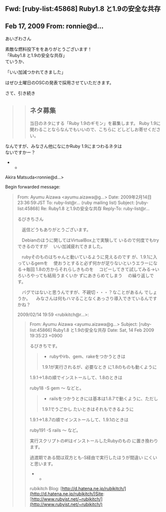 ## Fwd: [ruby-list:45868] Ruby1.8 と1.9の安全な共存

## Feb 17, 2009 From: ronnie@d...

あいざわさん

素敵な燃料投下ををありがとうございます！  
「Ruby1.8 と1.9の安全な共存」  
ていうか、

「いい加減つかれてきました」

はぜひ土曜日のOSCの発表で採用させていただきます。

さて、引き続き

> > ## ネタ募集
> > 
> > 当日のネタにする「Ruby 1.9のギモン」を募集します。 Ruby 1.9に関わることならなんでもいいので、こちらに どしどしお寄せください。

なんですが、みなさん他になにかRuby 1.9にまつわるネタは  
ないですかー？

- -

Akira Matsuda\<ronnie@d...\>

Begin forwarded message:

> From: Ayumu Aizawa \<ayumu.aizawa@g...\> Date: 2009年2月14日 23:36:59:JST To: ruby-list@r... (ruby mailing list) Subject: [ruby-list:45868] Re: Ruby1.8 と1.9の安全な共存 Reply-To: ruby-list@r...
> 
> るびきちさん
> 
> 　返信どうもありがとうございます。
> 
> 　Debianのほうに関してはVirtualBox上で実験して いるので何度でもtryできるのですが 　いい加減疲れてきました。
> 
> 　rubyそのものはちゃんと動いているように見えるのです が、1.9.1に入っているgemを 　使おうとすると必ず何かが足りないというエラーになる→毎回 1.8の方からそれらしきものを 　コピーしてきて試してみる→いろいろやっても結局うまくいか ずにあきらめてしまう 　の繰り返しです。
> 
> 　バグではないと思うんですが、不親切・・・？なことがあるん でしょうか。 　みなさんは何もハマることなくあっさり導入できているんですかね？
> 
> 2009/02/14 19:59 \<rubikitch@r...\>:
> 
> > From: Ayumu Aizawa \<ayumu.aizawa@g...\> Subject: [ruby-list:45866] Ruby1.8 と1.9の安全な共存 Date: Sat, 14 Feb 2009 19:35:23 +0900
> > 
> > るびきちです。
> > 
> > > - rubyやirb、gem、rakeをつかうときは
> > > 
> > > 1.9.1が実行されるが、必要なとき に1.8のものも動くように
> > 
> > 1.9.1→1.8の順でインストールして、1.8のときは
> > 
> > ruby18 -S gem ～ などと。
> > 
> > > - railsをつかうときには基本は1.8.7で動くように、ただし
> > > 
> > > 1.9.1でうごかし たいときはそれもできるように
> > 
> > 1.9.1→1.8.7の順でインストールして、1.9.1のときは
> > 
> > ruby191 -S rails ～ など。
> > 
> > 実行スクリプトの#!はインストールしたRubyのもの に置き換わります。
> > 
> > 過渡期である間は双方とも-S経由で実行したほうが間違い にくいと思います。
> > 
> > - -
> > 
> > rubikitch Blog: [http://d.hatena.ne.jp/rubikitch/](http://d.hatena.ne.jp/rubikitch/)Site: [http://www.rubyist.net/~rubikitch/](http://www.rubyist.net/~rubikitch/)
